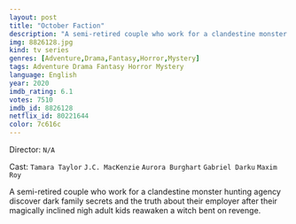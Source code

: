 ```yaml
---
layout: post
title: "October Faction"
description: "A semi-retired couple who work for a clandestine monster hunting agency discover dark family secrets and the truth about their employer after their magically inclined nigh adult kids reawaken a witch bent on revenge..."
img: 8826128.jpg
kind: tv series
genres: [Adventure,Drama,Fantasy,Horror,Mystery]
tags: Adventure Drama Fantasy Horror Mystery 
language: English
year: 2020
imdb_rating: 6.1
votes: 7510
imdb_id: 8826128
netflix_id: 80221644
color: 7c616c
---
```

Director: `N/A`  

Cast: `Tamara Taylor` `J.C. MacKenzie` `Aurora Burghart` `Gabriel Darku` `Maxim Roy` 

A semi-retired couple who work for a clandestine monster hunting agency discover dark family secrets and the truth about their employer after their magically inclined nigh adult kids reawaken a witch bent on revenge.